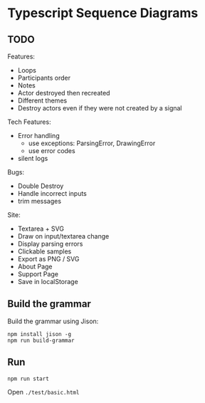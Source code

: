 # Typescript Sequence Diagrams

## TODO

Features:
* Loops
* Participants order
* Notes
* Actor destroyed then recreated
* Different themes
* Destroy actors even if they were not created by a signal

Tech Features:
* Error handling
  * use exceptions: ParsingError, DrawingError
  * use error codes
* silent logs

Bugs:
* Double Destroy
* Handle incorrect inputs
* trim messages

Site:
* Textarea + SVG 
* Draw on input/textarea change
* Display parsing errors
* Clickable samples
* Export as PNG / SVG
* About Page
* Support Page
* Save in localStorage

## Build the grammar

Build the grammar using Jison:

```
npm install jison -g
npm run build-grammar
```

## Run

```
npm run start
```

Open `./test/basic.html`